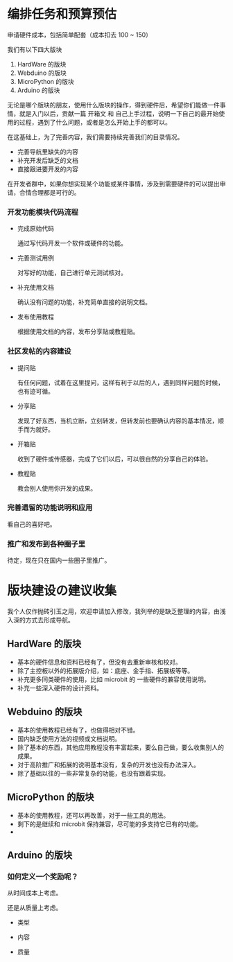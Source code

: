 # 编排任务和预算预估



申请硬件成本，包括简单配套（成本扣去 100 ~ 150）



我们有以下四大版块



1. HardWare 的版块
2. Webduino 的版块
3. MicroPython 的版块
4. Arduino 的版块



无论是哪个版块的朋友，使用什么版块的操作，得到硬件后，希望你们能做一件事情，就是入门以后，贡献一篇 开箱文 和 自己上手过程，说明一下自己的最开始使用的过程，遇到了什么问题，或者是怎么开始上手的都可以。



在这基础上，为了完善内容，我们需要持续完善我们的目录情况。



- 完善导航里缺失的内容
- 补充开发后缺乏的文档
- 直接跟进要开发的内容



在开发者群中，如果你想实现某个功能或某件事情，涉及到需要硬件的可以提出申请，合情合理都是可行的。



### 开发功能模块代码流程



- 完成原始代码

  通过写代码开发一个软件或硬件的功能。

- 完善测试用例

  对写好的功能，自己进行单元测试核对。

- 补充使用文档

  确认没有问题的功能，补充简单直接的说明文档。

- 发布使用教程

  根据使用文档的内容，发布分享贴或教程贴。



### 社区发帖的内容建设



- 提问贴

  有任何问题，试着在这里提问，这样有利于以后的人，遇到同样问题的时候，也有迹可循。

- 分享贴

  发现了好东西，当机立断，立刻转发，但转发前也要确认内容的基本情况，顺手而为就好。

- 开箱贴

  收到了硬件或传感器，完成了它们以后，可以很自然的分享自己的体验。

- 教程贴

  教会别人使用你开发的成果。



### 完善遗留的功能说明和应用



看自己的喜好吧。



### 推广和发布到各种圈子里



待定，现在只在国内一些圈子里推广。



# 版块建设の建议收集

我个人仅作抛砖引玉之用，欢迎申请加入修改，我列举的是缺乏整理的内容，由浅入深的方式去形成导航。



## HardWare 的版块

- 基本的硬件信息和资料已经有了，但没有去重新审核和校对。
- 除了主控板以外的拓展版介绍，如：底座、金手指、拓展板等等。
- 补充更多同类硬件的使用，比如 microbit 的 一些硬件的兼容使用说明。
- 补充一些深入硬件的设计资料。



## Webduino 的版块

- 基本的使用教程已经有了，也做得相对不错。
- 国内缺乏使用方法的视频或文档说明。
- 除了基本的东西，其他应用教程没有丰富起来，要么自己做，要么收集别人的成果。
- 对于高阶推广和拓展的说明基本没有，复杂的开发也没有办法深入。
- 除了基础以往的一些非常复杂的功能，也没有跟着实现。



## MicroPython 的版块

- 基本的使用教程，还可以再改善，对于一些工具的用法。
- 剩下的是继续和 microbit 保持兼容，尽可能的多支持它已有的功能。
- 



## Arduino 的版块





### 如何定义一个奖励呢？

从时间成本上考虑。

还是从质量上考虑。



- 类型

- 内容

- 质量
